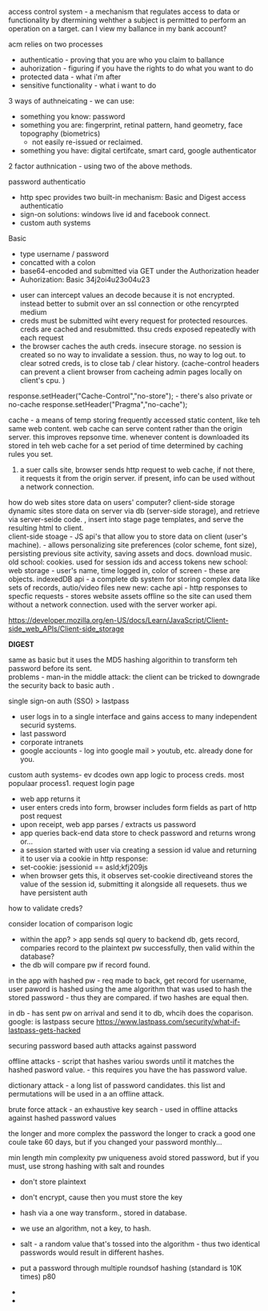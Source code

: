 

access control system - a mechanism that regulates access to data or functionality by dtermining wehther a subject is permitted to perform an operation on a target.  can I view my ballance in my bank account? 

acm relies on two processes
- authenticatio - proving that you are who you claim to ballance
- auhorization - figuring if you have the rights to do what you want to do
- protected data - what i'm after
- sensitive functionality - what i want to do

3 ways of authneicating - we can use: 
- something you know: password
- something you are: fingerprint, retinal pattern, hand geometry, face topography (biometrics)
  - not easily re-issued or reclaimed.
- something you have: digital certifcate, smart card, google authenticator

2 factor authnication - using two of the above methods. 

password authenticatio
- http spec provides two built-in mechanism: Basic and Digest access authenticatio
- sign-on solutions: windows live id and facebook connect. 
- custom auth systems

Basic
- type username / password
- concatted with a colon
- base64-encoded and submitted via GET under the Authorization header
- Auhorization: Basic 34j2oi4u23o04u23

* user can intercept values an decode because it is not encrypted.  instead better to submit over an ssl connection or othe rencyrpted medium
* creds must be submitted wiht every request for protected resources.  creds are cached and resubmitted.  thsu creds exposed repeatedly with each request
* the browser caches the auth creds.  insecure storage.  no session is created so no way to invalidate a session.  thus, no way to log out.  to clear sotred creds, is to close tab / clear history.  (cache-control headers can prevent a client browser from cacheing admin pages locally on client's cpu.  )

response.setHeader("Cache-Control","no-store"); - there's also private or no-cache
response.setHeader("Pragma","no-cache");

cache - a means of temp storing frequently accessed static content, like teh same web content.  web cache can serve content rather than the origin server.  this improves repsonve time. whenever content is downloaded its stored in teh web cache for a set period of time determined by caching rules you set.  

1. a suer calls site, browser sends http request to web cache, if not there, it requests it from the origin server.  if present, info can be used without a network connection. 

how do web sites store data on users' computer? client-side storage
dynamic sites store data on server via db (server-side storage), and retrieve via server-seide code. , insert into stage page templates, and serve the resulting html to client.  
client-side stoage - JS api's that allow you to store data on client (user's machine).  - allows personalizing site preferences (color scheme, font size), persisting previous site activity, saving assets and docs. download music. 
old school: cookies.  used for session ids and access tokens
new school: 
web storage  - user's name, time logged in, color of screen - these are objects.
indexedDB api - a complete db system for storing complex data like sets of records, autio/video files
new new: 
cache api - http responses to specfic requests - stores website assets offline so the site can used them without a network connection.  used with the server worker api.  

https://developer.mozilla.org/en-US/docs/Learn/JavaScript/Client-side_web_APIs/Client-side_storage

__DIGEST__

same as basic but it uses the MD5 hashing algorithin to transform teh password before its sent.  
problems - man-in the middle attack: the client can be tricked to downgrade the security back to basic auth .  

single sign-on auth (SSO) > lastpass

- user logs in to a single interface and gains access to many independent securid systems.  
- last password
- corporate intranets
- google acciounts - log into google mail > youtub, etc. already done for you.  

custom auth systems- ev dcodes own app logic to process creds. most populaar
process1. request login page
- web app returns it
- user enters creds into form, browser includes form fields as part of http post request
- upon receipt, web app parses / extracts us password
- app queries back-end data store to check password and returns wrong or...
- a session started with user via creating a session id value and returning it to user via a cookie in http response: 
- set-cookie: jsessionid == asld;kfj209js
- when browser gets this, it observes set-cookie directiveand stores the value of the session id, submitting it alongside all requesets. 
thus we have persistent auth

how to validate creds? 

consider location of comparison logic
- within the app? > app sends sql query to backend db, gets record, comparies record to the plaintext pw successfully, then valid
within the database? 
- the db will compare pw if record found.

in the app with hashed pw - req made to back, get record for username, user paword is hashed using the ame algorithm that was used to hash the stored password - thus they are compared.  if two hashes are equal then. 

in db - has sent pw on arrival and send it to db, whcih does the coparison.  
google: is lastpass secure
https://www.lastpass.com/security/what-if-lastpass-gets-hacked

securing password  based auth
attacks against password

offline attacks - script that hashes variou swords until it matches the hashed pasword value.  - this requires you have the has password value.  

dictionary attack - a long list of password candidates.  this list and permutations will be used in a an offline attack.  

brute force attack - an exhaustive key search - used in offline attacks against hashed password values

the longer and more complex the password the longer to crack
a good one coule take 60 days, but if you changed your password monthly... 

min length
min complexity
pw uniqueness
avoid stored password, but if you must, use strong hashing with salt and roundes

- don't store plaintext
- don't encrypt, cause then you must store the key
- hash via a one way transform., stored in database.
- we use an algorithm, not a key, to hash.  
- salt - a random value that's tossed into the algorithm - thus two identical passwords would result in different hashes. 
- put a password through multiple roundsof hashing (standard is 10K times) p80


- 
- 